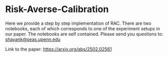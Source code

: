 # Risk-Averse-Calibration

Here we provide a step by step implementation of RAC. There are two notebooks, each of which corresponds to one of the experiment setups in our paper. The notebooks are self contained. Please send you questions to: shayank@seas.upenn.edu

Link to the paper: https://arxiv.org/abs/2502.02561

